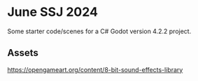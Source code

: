 # June SSJ 2024

Some starter code/scenes for a C# Godot version 4.2.2 project.

## Assets

https://opengameart.org/content/8-bit-sound-effects-library
